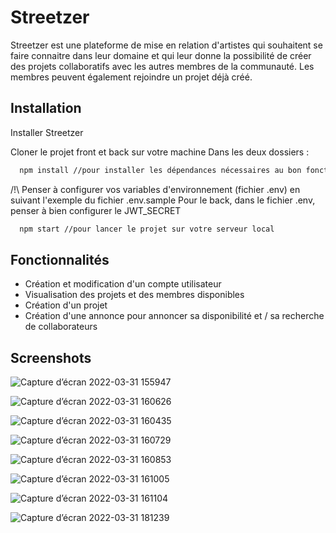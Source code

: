 # Streetzer

Streetzer est une plateforme de mise en relation d'artistes qui souhaitent se faire connaitre dans leur domaine et qui leur donne la possibilité de créer des projets collaboratifs avec les autres membres de la communauté.
Les membres peuvent également rejoindre un projet déjà créé.

## Installation

Installer Streetzer

Cloner le projet front et back sur votre machine
Dans les deux dossiers :

```bash
  npm install //pour installer les dépendances nécessaires au bon fonctionnement
```

/!\ Penser à configurer vos variables d'environnement (fichier .env)
en suivant l'exemple du fichier .env.sample
Pour le back, dans le fichier .env, penser à bien configurer le JWT_SECRET

```bash
  npm start //pour lancer le projet sur votre serveur local
```

## Fonctionnalités

- Création et modification d'un compte utilisateur
- Visualisation des projets et des membres disponibles
- Création d'un projet
- Création d'une annonce pour annoncer sa disponibilité et / sa recherche de collaborateurs

## Screenshots

![Capture d’écran 2022-03-31 155947](https://user-images.githubusercontent.com/91150258/161073922-2934a4f7-0bb3-47be-8417-aa8439f1c4f3.jpg)

![Capture d’écran 2022-03-31 160626](https://user-images.githubusercontent.com/91150258/161074578-58814c5b-d36b-4fbf-b905-acf3bb3f3f13.jpg)

![Capture d’écran 2022-03-31 160435](https://user-images.githubusercontent.com/91150258/161074182-5c394eea-7418-4d1d-a25f-364487748d8e.jpg)

![Capture d’écran 2022-03-31 160729](https://user-images.githubusercontent.com/91150258/161074799-007b8d35-1a52-482c-bf6d-cc130d21fc8f.jpg)

![Capture d’écran 2022-03-31 160853](https://user-images.githubusercontent.com/91150258/161075083-a8f0f195-0139-4b8e-b444-c3d135f6f16a.jpg)

![Capture d’écran 2022-03-31 161005](https://user-images.githubusercontent.com/91150258/161075384-50830366-3dd2-46ef-8669-0a7305c98b1f.jpg)

![Capture d’écran 2022-03-31 161104](https://user-images.githubusercontent.com/91150258/161075549-3022e411-b039-463b-9495-5168f5d60972.jpg)

![Capture d’écran 2022-03-31 181239](https://user-images.githubusercontent.com/91150258/161101441-9b64b325-1d23-46e6-b981-d388cf51e257.jpg)
